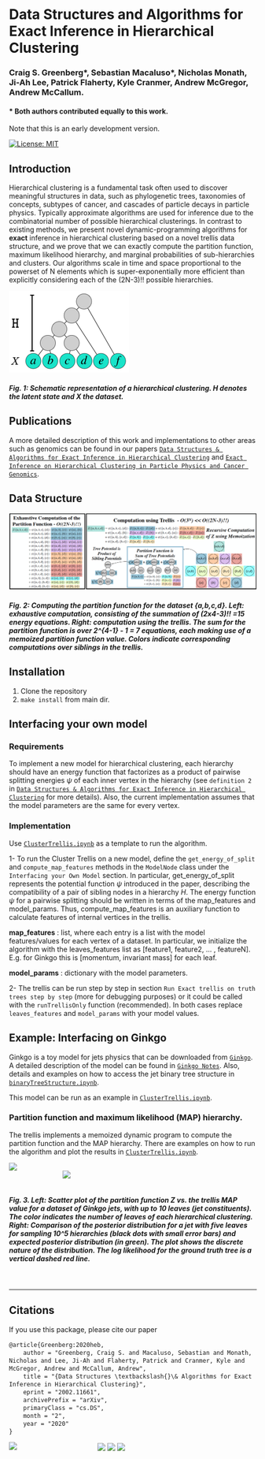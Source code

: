 #  Data Structures and Algorithms for Exact Inference in Hierarchical Clustering 

### **Craig S. Greenberg\*, Sebastian Macaluso\*, Nicholas Monath, Ji-Ah Lee, Patrick  Flaherty, Kyle Cranmer, Andrew McGregor, Andrew McCallum.**
#### * Both authors contributed equally to this work.

Note that this is an early development version. 


[![License: MIT](https://img.shields.io/badge/License-MIT-yellow.svg)](https://opensource.org/licenses/MIT)

## Introduction

Hierarchical clustering is a fundamental task often used to discover meaningful structures in data, such as phylogenetic trees, taxonomies of concepts, subtypes of cancer, and cascades of particle decays in particle physics. Typically approximate algorithms are used for inference due to the combinatorial number of possible hierarchical clusterings. In contrast to existing methods, we present novel dynamic-programming algorithms for **exact** inference in hierarchical clustering based on a novel trellis data structure, and we prove that we can exactly compute the partition function, maximum likelihood hierarchy, and marginal probabilities of sub-hierarchies and clusters. Our algorithms scale in time and space proportional to the powerset of N elements which is super-exponentially more efficient than explicitly considering each of the (2N-3)!! possible hierarchies. 

<!--This should be  a jpg file for the figure to be displayed-->
![Fig.1](plots/LatentStructure5.png)

##### Fig. 1: Schematic representation of a hierarchical clustering. H denotes the latent state and X the dataset.

## Publications

A more detailed description of this work and implementations to other areas such as genomics can be found in our papers [`Data Structures & Algorithms for Exact Inference in Hierarchical Clustering`](https://arxiv.org/abs/2002.11661) and [`Exact Inference on Hierarchical Clustering in Particle Physics and Cancer Genomics`](https://ml4physicalsciences.github.io/2020/files/NeurIPS_ML4PS_2020_70.pdf).


## Data Structure

<!--This should be  a jpg file for the figure to be displayed-->
![Fig.2](plots/hierarchical_trellis_diagram_v7.png)

##### Fig. 2: Computing the partition function for the dataset {a,b,c,d}. Left: exhaustive computation, consisting of the summation of (2x4-3)!! =15  energy equations. Right: computation using the trellis.  The sum for the partition function is over 2^{4-1} - 1 = 7 equations, each making use of a memoized partition function value. Colors indicate corresponding computations over siblings in the trellis.

## Installation


1. Clone the repository
2. `make install` from main dir.



## Interfacing your own model

### Requirements

To implement a new model for hierarchical clustering, each hierarchy should have an energy function that factorizes as a product of pairwise splitting energies $\psi$ of each inner vertex in the hierarchy (see `definition 2` in [`Data Structures & Algorithms for Exact Inference in Hierarchical Clustering`](https://arxiv.org/abs/2002.11661) for more details). Also, the current implementation assumes that the model parameters are the same for every vertex.

### Implementation

Use [`ClusterTrellis.ipynb`](src/ClusterTrellis.ipynb) as a template to run the algorithm. 

1- To run the Cluster Trellis on a new model, define the `get_energy_of_split` and `compute_map_features` methods in the `ModelNode` class under the `Interfacing your Own Model` section. In particular,  get_energy_of_split represents the potential function $\psi$ introduced in the paper, describing the compatibility of a pair of sibling nodes in a hierarchy $H$. The energy function $\psi$ for a pairwise splitting should be written in terms of the map_features and model_params. Thus, compute_map_features is an auxiliary function to calculate features of internal vertices in the trellis. 

**map_features** : list, where each entry is a list with the model features/values for each vertex of a dataset. In particular, we initialize the algorithm with the leaves_features list as [feature1, feature2, ... , featureN]. E.g. for Ginkgo this is [momentum, invariant mass] for each leaf.

**model_params** : dictionary with the model parameters.

2- The trellis can be run step by step in section `Run Exact trellis on truth trees step by step` (more for debugging purposes) or it could be called with the `runTrellisOnly` function (recommended). In both cases replace `leaves_features` and `model_params` with your model values.


## Example: Interfacing on Ginkgo 

Ginkgo is a toy model for jets physics that can be downloaded from [`Ginkgo`](https://github.com/SebastianMacaluso/ToyJetsShower). A detailed description of the model can be found in [`Ginkgo Notes`](https://www.overleaf.com/read/pmmcqhyfsctf). Also, details and examples on how to access the jet binary tree structure in [`binaryTreeStructure.ipynb`](src/binaryTreeStructure.ipynb).

This model can be run as an example in [`ClusterTrellis.ipynb`](src/ClusterTrellis.ipynb).

### Partition function and maximum likelihood (MAP) hierarchy.

 The trellis implements a memoized dynamic program to compute the partition function and the MAP hierarchy. There are examples on how to run the algorithm and plot the results in [`ClusterTrellis.ipynb`](src/ClusterTrellis.ipynb).



<img src="https://github.com/SebastianMacaluso/HierarchicalTrellis-Ginkgo/blob/master/plots/ZvsMAPscatter.png" width="395" align="left"><img src="https://github.com/SebastianMacaluso/HierarchicalTrellis-Ginkgo/blob/master/plots/posteriorSample100000_5_6.png" width="395" align="right">

<pre>


</pre>
##### Fig. 3. Left: Scatter plot of the partition function Z  vs. the trellis MAP value for a dataset of Ginkgo jets, with up to 10 leaves (jet constituents). The color indicates the number of leaves of each hierarchical clustering. Right: Comparison of the posterior distribution for  a  jet with five leaves for sampling 10^5 hierarchies (black dots with small error bars) and expected posterior distribution (in green). The plot shows the discrete nature of the distribution. The log likelihood for the ground truth tree is a vertical dashed red line.

<pre>

</pre>


-------------------------------------------------------------------------
## Citations

If you use this package, please cite our paper

```
@article{Greenberg:2020heb,
    author = "Greenberg, Craig S. and Macaluso, Sebastian and Monath, Nicholas and Lee, Ji-Ah and Flaherty, Patrick and Cranmer, Kyle and McGregor, Andrew and McCallum, Andrew",
    title = "{Data Structures \textbackslash{}\& Algorithms for Exact Inference in Hierarchical Clustering}",
    eprint = "2002.11661",
    archivePrefix = "arXiv",
    primaryClass = "cs.DS",
    month = "2",
    year = "2020"
}
```



<img src="https://github.com/SebastianMacaluso/ToyJetsShower/blob/master/notes/plots/IRIS-HEP.png" width="180" align="left"> <img src="https://github.com/SebastianMacaluso/ToyJetsShower/blob/master/notes/plots/NYU.png" width="140" align="center"> 
<img src="https://github.com/SebastianMacaluso/HierarchicalTrellis-Ginkgo/blob/master/plots/IESL_logo.png" width="90" align="center">                   <img src="https://github.com/SebastianMacaluso/HierarchicalTrellis-Ginkgo/blob/master/plots/UMASS_logo.png" width="90" align="center">








